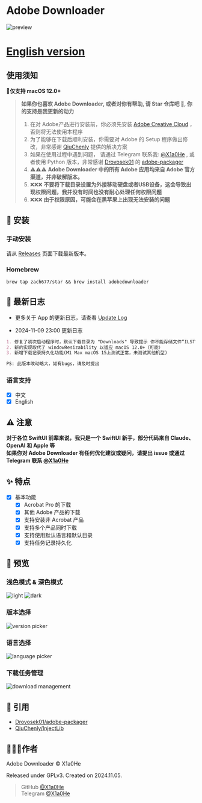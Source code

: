 # Adobe Downloader

![preview](imgs/Adobe%20Downloader.png)

# **[English version](readme-en.md)**

## 使用须知

**🍎仅支持 macOS 12.0+**

> **如果你也喜欢 Adobe Downloader, 或者对你有帮助, 请 Star 仓库吧 🌟, 你的支持是我更新的动力**
>
> 1. 在对
     Adobe产品进行安装前，你必须先安装 [Adobe Creative Cloud](https://creativecloud.adobe.com/apps/download/creative-cloud)
     ，否则将无法使用本程序
> 2. 为了能够在下载后顺利安装，你需要对 Adobe 的 Setup 程序做出修改，非常感谢 [QiuChenly](https://github.com/QiuChenly)
     提供的解决方案
> 3. 如果在使用过程中遇到问题， 请通过 Telegram 联系我: [@X1a0He](https://t.me/X1a0He) , 或者使用 Python
     版本，非常感谢 [Drovosek01](https://github.com/Drovosek01)
     的 [adobe-packager](https://github.com/Drovosek01/adobe-packager)
> 4. ⚠️⚠️⚠️ **Adobe Downloader 中的所有 Adobe 应用均来自 Adobe 官方渠道，并非破解版本。**
> 5. ❌❌❌ **不要将下载目录设置为外接移动硬盘或者USB设备，这会导致出现权限问题，我并没有时间也没有耐心处理任何权限问题**
> 6. ❌❌❌ **由于权限原因，可能会在黑苹果上出现无法安装的问题**

## 🚀 安装

### 手动安装

请从 [Releases](https://github.com/X1a0He/Adobe-Downloader/releases) 页面下载最新版本。

### Homebrew

```shell
brew tap zach677/star && brew install adobedownloader
```

## 📔 最新日志

- 更多关于 App 的更新日志，请查看 [Update Log](update-log.md)

- 2024-11-09 23:00 更新日志

```markdown
1. 修复了初次启动程序时，默认下载目录为 "Downloads" 导致提示 你不能存储文件“ILST”，因为该宗卷是只读宗卷 的问题
2. 新的实现取代了 windowResizability 以适应 macOS 12.0+（可能）
3. 新增下载记录持久化功能(M1 Max macOS 15上测试正常，未测试其他机型)

PS: 此版本改动略大，如有bugs，请及时提出
```

### 语言支持

- [x] 中文
- [x] English

## ⚠️ 注意

**对于各位 SwiftUI 前辈来说，我只是一个 SwiftUI 新手，部分代码来自 Claude、OpenAI 和 Apple 等**
\
**如果你对 Adobe Downloader 有任何优化建议或疑问，请提出 issue 或通过 Telegram 联系 [@X1a0He](https://t.me/X1a0He)**

## ✨ 特点

- [x] 基本功能
    - [x] Acrobat Pro 的下载
    - [x] 其他 Adobe 产品的下载
    - [x] 支持安装非 Acrobat 产品
    - [x] 支持多个产品同时下载
    - [x] 支持使用默认语言和默认目录
    - [x] 支持任务记录持久化

## 👀 预览

### 浅色模式 & 深色模式

![light](imgs/preview-light.png)
![dark](imgs/preview-dark.png)

### 版本选择

![version picker](imgs/version.png)

### 语言选择

![language picker](imgs/language.png)

### 下载任务管理

![download management](imgs/download.png)

## 🔗 引用

- [Drovosek01/adobe-packager](https://github.com/Drovosek01/adobe-packager/)
- [QiuChenly/InjectLib](https://github.com/QiuChenly/InjectLib/)

## 👨🏻‍💻作者

Adobe Downloader © X1a0He

Released under GPLv3. Created on 2024.11.05.

> GitHub [@X1a0He](https://github.com/X1a0He/) \
> Telegram [@X1a0He](https://t.me/X1a0He)
